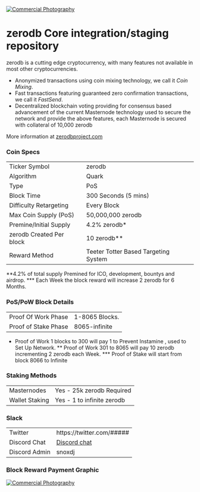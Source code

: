 <a href="http://www.freeimagehosting.net/commercial-photography/"><img src="https://i.imgur.com/OSnb75q.png" alt="Commercial Photography"></a>

zerodb Core integration/staging repository
=====================================


zerodb is a cutting edge cryptocurrency, with many features not available in most other cryptocurrencies.
- Anonymized transactions using coin mixing technology, we call it _Coin Mixing_.
- Fast transactions featuring guaranteed zero confirmation transactions, we call it _FastSend_.
- Decentralized blockchain voting providing for consensus based advancement of the current Masternode
  technology used to secure the network and provide the above features, each Masternode is secured
  with collateral of 10,000 zerodb

More information at [zerodbproject.com](http://www.zerodbproject.com)

### Coin Specs
<table>
<tr><td>Ticker Symbol</td><td>zerodb</td></tr>
<tr><td>Algorithm</td><td>Quark</td></tr>
<tr><td>Type</td><td>PoS</td></tr>
<tr><td>Block Time</td><td>300 Seconds (5 mins)</td></tr>
<tr><td>Difficulty Retargeting</td><td>Every Block</td></tr>
<tr><td>Max Coin Supply (PoS)</td><td>50,000,000 zerodb</td></tr>
<tr><td>Premine/Initial Supply</td><td>4.2% zerodb*</td></tr>
<tr><td>zerodb Created Per block</td><td>10 zerodb**</td></tr>
<tr><td>Reward Method</td><td>Teeter Totter Based Targeting System</td></tr>
</table>



**4.2% of total supply Premined for ICO, development, bountys and airdrop.
*** Each Week the block reward will increase 2 zerodb for 6 Months.

### PoS/PoW Block Details
<table>
<tr><td>Proof Of Work Phase</td><td>1-8065 Blocks.</td></tr>
<tr><td>Proof of Stake Phase</td><td>8065-infinite</td></tr>
</table>

* Proof of Work 1 blocks to 300 will pay 1 to Prevent Instamine , used to Set Up Network.
** Proof of Work  301 to 8065 will pay 10 zerodb incrementing 2 zerodb each Week.
*** Proof of Stake will start from block 8066 to Infinite

### Staking Methods
<table>
<tr><td>Masternodes</td><td>Yes - 25k zerodb Required</td></tr>
<tr><td>Wallet Staking</td><td>Yes - 1 to infinite zerodb</td></tr>
</table>



</table>

### Slack
<table>
<tr><td>Twitter</td><td>https://twitter.com/#####</td></tr>
<tr><td>Discord Chat</td><td><a href="https://discord.gg/DfZkpmX">Discord chat</a></td></tr>
<tr><td>Discord Admin</td><td>snoxdj</a></td></tr>
</table>


### Block Reward Payment Graphic

<a href="http://www.freeimagehosting.net/commercial-photography/"><img src="https://i.imgur.com/6CoMO3N.jpg" alt="Commercial Photography"></a>

